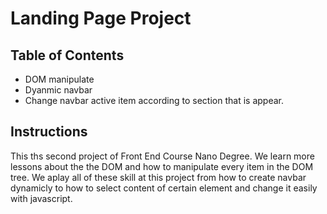 # Landing Page Project

## Table of Contents

* DOM manipulate 
* Dyanmic navbar  
* Change navbar active item according to section that is appear.

## Instructions

This ths second project of Front End Course Nano Degree. We learn more lessons about the the DOM and how to manipulate every item in the DOM tree. We aplay all of these skill at this project from how to create navbar dynamicly to how to select content of certain element and change it easily with javascript. 
